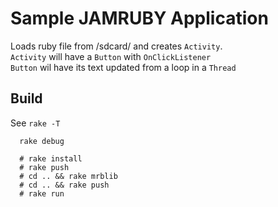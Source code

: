 Sample JAMRUBY Application
===

Loads ruby file from /sdcard/ and creates `Activity`.  
`Activity` will have a `Button` with `OnClickListener`  
`Button` wil have its text updated from a loop in a `Thread`  


Build
----

See `rake -T`

```
  rake debug
  
  # rake install
  # rake push
  # cd .. && rake mrblib
  # cd .. && rake push
  # rake run
```
